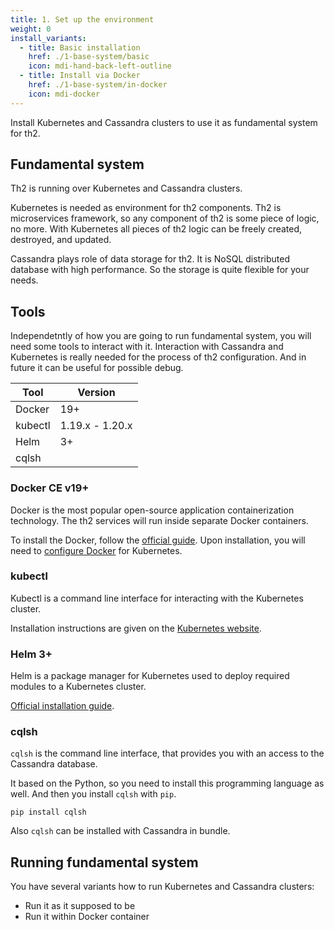 ```yaml
---
title: 1. Set up the environment
weight: 0
install_variants:
  - title: Basic installation
    href: ./1-base-system/basic
    icon: mdi-hand-back-left-outline
  - title: Install via Docker
    href: ./1-base-system/in-docker
    icon: mdi-docker
---
```


Install Kubernetes and Cassandra clusters to use it as fundamental system for th2.


<!--more-->

## Fundamental system

Th2 is running over Kubernetes and Cassandra clusters.

Kubernetes is needed as environment for th2 components. Th2 is microservices framework, so any component of th2 is some piece of logic, no more. With Kubernetes all pieces of th2 logic can be freely created, destroyed, and updated.

Cassandra plays role of data storage for th2. It is NoSQL distributed database with high performance. So the storage is quite flexible for your needs.

## Tools

Independetntly of how you are going to run fundamental system, you will need some tools to interact with it. Interaction with Cassandra and Kubernetes is really needed for the process of th2 configuration. And in future it can be useful for possible debug.

| Tool    | Version         |
| ------- | --------------- |
| Docker  | 19+             |
| kubectl | 1.19.x - 1.20.x |
| Helm    | 3+              |
| cqlsh   |                 |

### Docker CE v19+

Docker is the most popular open-source application containerization technology.
The th2 services will run inside separate Docker containers.

To install the Docker, follow the [official guide](https://docs.docker.com/engine/install/). Upon installation, you will need to [configure Docker](https://kubernetes.io/docs/setup/production-environment/container-runtimes/#docker) for Kubernetes.

### kubectl

Kubectl is a command line interface for interacting with the Kubernetes cluster.

Installation instructions are given on the [Kubernetes website](https://kubernetes.io/docs/tasks/tools/#kubectl).

### Helm 3+

Helm is a package manager for Kubernetes used to deploy required modules to a Kubernetes cluster.

[Official installation guide](https://helm.sh/docs/intro/install/).

### cqlsh

`cqlsh` is the command line interface, that provides you with an access to the Cassandra database.

It based on the Python, so you need to install this programming language as well. And then you install `cqlsh` with `pip`.

```shell
pip install cqlsh
```

Also `cqlsh` can be installed with Cassandra in bundle.

## Running fundamental system

You have several variants how to run Kubernetes and Cassandra clusters:
- Run it as it supposed to be
- Run it within Docker container

<recommendations :items="install_variants" ></recommendations>
